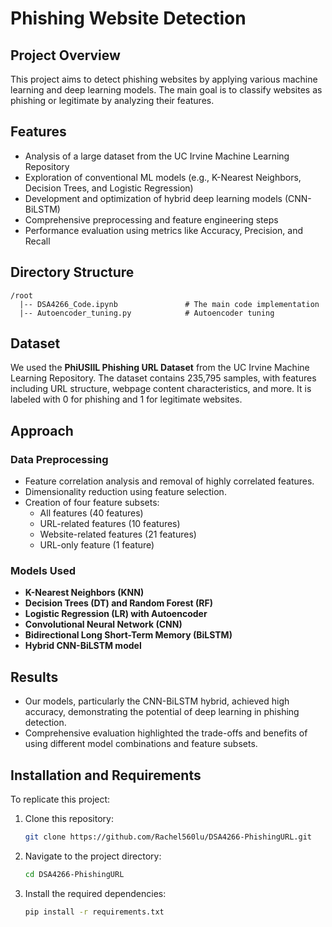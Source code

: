 
# Phishing Website Detection

## Project Overview

This project aims to detect phishing websites by applying various machine learning and deep learning models. The main goal is to classify websites as phishing or legitimate by analyzing their features. 

## Features

- Analysis of a large dataset from the UC Irvine Machine Learning Repository
- Exploration of conventional ML models (e.g., K-Nearest Neighbors, Decision Trees, and Logistic Regression)
- Development and optimization of hybrid deep learning models (CNN-BiLSTM)
- Comprehensive preprocessing and feature engineering steps
- Performance evaluation using metrics like Accuracy, Precision, and Recall

## Directory Structure

```
/root
  |-- DSA4266_Code.ipynb               # The main code implementation
  |-- Autoencoder_tuning.py            # Autoencoder tuning
```

## Dataset

We used the **PhiUSIIL Phishing URL Dataset** from the UC Irvine Machine Learning Repository. The dataset contains 235,795 samples, with features including URL structure, webpage content characteristics, and more. It is labeled with 0 for phishing and 1 for legitimate websites.

## Approach

### Data Preprocessing
- Feature correlation analysis and removal of highly correlated features.
- Dimensionality reduction using feature selection.
- Creation of four feature subsets:
  - All features (40 features)
  - URL-related features (10 features)
  - Website-related features (21 features)
  - URL-only feature (1 feature)

### Models Used
- **K-Nearest Neighbors (KNN)**
- **Decision Trees (DT) and Random Forest (RF)**
- **Logistic Regression (LR) with Autoencoder**
- **Convolutional Neural Network (CNN)**
- **Bidirectional Long Short-Term Memory (BiLSTM)**
- **Hybrid CNN-BiLSTM model**


## Results

- Our models, particularly the CNN-BiLSTM hybrid, achieved high accuracy, demonstrating the potential of deep learning in phishing detection.
- Comprehensive evaluation highlighted the trade-offs and benefits of using different model combinations and feature subsets.

## Installation and Requirements

To replicate this project:

1. Clone this repository:
   ```bash
   git clone https://github.com/Rachel560lu/DSA4266-PhishingURL.git
   ```
2. Navigate to the project directory:
   ```bash
   cd DSA4266-PhishingURL
   ```
3. Install the required dependencies:
   ```bash
   pip install -r requirements.txt
   ```
   
